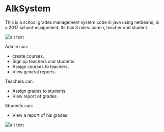 # AlkSystem
This is a school grades management system code in java using netbeans, is a 2017 school-assignment.
Its has 3 roles: admin, teacher and student.

![alt text](https://lh3.googleusercontent.com/b0NPNUsf6dNC-OsckZin4VR70nmtsVAc4xkxvi9YN7c6y8OMYGuFP2n6PSqBPOz2q-IOWZ8_XHXmQ5FwrU3Yvsz9pPcSNBA9PPJtHhbNOQWGtFUKgydfCsGDFmMOj0v-AmsxBf8ZEhKEGa9J_eq4vFJtAFcfwH9aX2yAp89S-_qlzmLvn2jNOqwsshshXZciR5XunS-Orf0SYZ5zKaMNtA27I-FGmrR5pLHM23mwrGqzE-HFMW0h6jcwrhTSkXI9S65007zcmaj6_y5CimEQHzIBAwd-0GWn0G1Ayj9hv1u1o6QScEZl453JPB5Iefq7X5hyMazwaq_RniSyf6y4R_6QvCAMETy0EiokUfDQBI8btMBUlSMGux4_UAorYC9hM6yIs21mspOgG2YBmCFbBOCN0CMWUfQwygD-p05XLCcS5CmnL_rUlmsZH12Cca87yBxqQTbSygxkMxN83zB7fQJj_HeQZTlGOQ6QbiVs6kASQAOwvkF34uWfQPxxJCccF8Hyg0D68aqvSf0jqlwAOY_Kai_m3NzvTJs2TII3BymzZ2Qzvc0C4YbOSm8vtbuvRofDIVvjucjYWW_OKre1WKOWkNFcR3_zLkIVZvXf8LS3bU9dbY0s6LetQwBq3no0FoIOZJTuUTM93gvwQ57pCUPF6WBWWzM=w684-h388-no)

Admin can:
- create courses.
- Sign up teachers and students.
- Assign courses to teachers.
- View general reports.

Teachers can:
- Assign grades to students.
- View report of grades.

Students can:
- View a report of his grades.

![alt text](https://lh3.googleusercontent.com/9lOdKAMCkHsRAwhMXn_qENUtdIWA1qNpQBmRjybDzRc_NqGVpei2u1XAhVR2cqErjYNLwm_LUW85HR-3-g2mb2RnDcB-gdhrhzE9Y8OzBDsTHN4YHtEwBIbInl350MY9tBpQqzyrgqdRBr0W4pboWx35CLOzUfYBekaaxhh0hkr4jaPInDK0gBSmMyU2e757UjMU1Okjql1-zk0hoNqLeECeG4L4ZccEQ330a1sV0kKxeAfvFr56qaHUH3EbyBitTv-1OMW-vU7-LR-W9SHnwxrTTw2TS36Dbzykn8Cnv1qi41n9okiFKWqUvwo93TK0NE5Qpw9nNEMkv1_d7Dq-6hNw4osrPRX1a2Ho6QA4qHUGkAScHWB0I_ezRITztblx_jrqT-Pr7qrrWScRq3Q0ClALAG3D5fJR_DA88zcr2mJmrObveYKrNL5UZBRuSY-0sZmPH7wj70Hf4fu0PnyLa_FXP_fViMqN2CDYb3yqG8uQaG7QaOk36C7y0MUD9jz0wHxAQygKkNnhxYGTqIe2FWxZNn3EDXoc6-S-Js_96S7a9EJFwTNJ000cjTetSVn-Y-HClefj3kgU5dMuYWRZWvmS5-7iVtFNouIig-kiaClbylQDM8M86DAOi0P0tb0oTTHCOaK0k0M385_J_6D_M8a5M4ckKVs=w855-h486-no)
